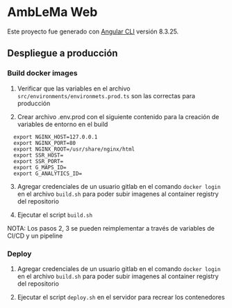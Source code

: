 # AmbLeMa Web

Este proyecto fue generado con [Angular CLI](https://github.com/angular/angular-cli) versión 8.3.25.

## Despliegue a producción

### Build docker images

1. Verificar que las variables en el archivo `src/environments/environmets.prod.ts` son las correctas para producción

2. Crear archivo .env.prod con el siguiente contenido para la creación de variables de entorno en el build
  ```
    export NGINX_HOST=127.0.0.1
    export NGINX_PORT=80
    export NGINX_ROOT=/usr/share/nginx/html
    export SSR_HOST=
    export SSR_PORT=
    export G_MAPS_ID=
    export G_ANALYTICS_ID=
  ```

3. Agregar credenciales de un usuario gitlab en el comando `docker login` en el archivo `build.sh` para poder subir imagenes al container registry del repositorio

4. Ejecutar el script `build.sh`

  NOTA: Los pasos 2, 3 se pueden reimplementar a través de variables de CI/CD y un pipeline

### Deploy

1. Agregar credenciales de un usuario gitlab en el comando `docker login` en el archivo `build.sh` para poder subir imagenes al container registry del repositorio

2. Ejecutar el script `deploy.sh` en el servidor para recrear los contenedores

